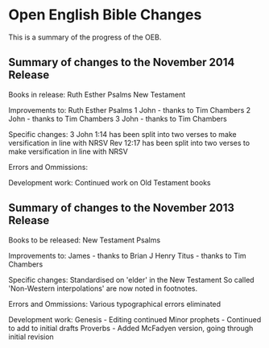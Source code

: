 Open English Bible Changes
==========================

This is a summary of the progress of the OEB.

Summary of changes to the November 2014 Release
-----------------------------------------------

Books in release:
Ruth
Esther
Psalms
New Testament

Improvements to:
Ruth
Esther
Psalms
1 John - thanks to Tim Chambers
2 John - thanks to Tim Chambers
3 John - thanks to Tim Chambers

Specific changes:
3 John 1:14 has been split into two verses to make versification in line with NRSV
Rev 12:17 has been split into two verses to make versification in line with NRSV

Errors and Ommissions:


Development work:
Continued work on Old Testament books


Summary of changes to the November 2013 Release
-----------------------------------------------

Books to be released:
New Testament
Psalms

Improvements to:
James - thanks to Brian J Henry
Titus - thanks to Tim Chambers

Specific changes:
Standardised on 'elder' in the New Testament
So called 'Non-Western interpolations' are now noted in footnotes.

Errors and Ommissions:
Various typographical errors eliminated

Development work:
Genesis - Editing continued
Minor prophets - Continued to add to initial drafts
Proverbs - Added McFadyen version, going through initial revision

